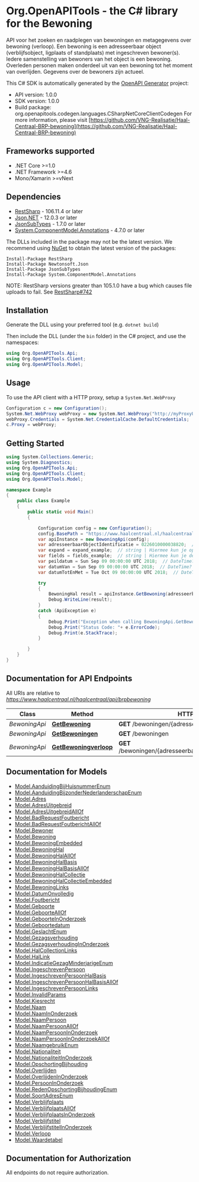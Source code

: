 # Org.OpenAPITools - the C# library for the Bewoning

API voor het zoeken en raadplegen van bewoningen en metagegevens over bewoning (verloop).
Een bewoning is een adresseerbaar object (verblijfsobject, ligplaats of standplaats) met ingeschreven bewoner(s).
Iedere samenstelling van bewoners van het object is een bewoning. Overleden personen maken onderdeel uit van een
bewoning tot het moment van overlijden. Gegevens over de bewoners zijn actueel.


This C# SDK is automatically generated by the [OpenAPI Generator](https://openapi-generator.tech) project:

- API version: 1.0.0
- SDK version: 1.0.0
- Build package: org.openapitools.codegen.languages.CSharpNetCoreClientCodegen
    For more information, please visit [https://github.com/VNG-Realisatie/Haal-Centraal-BRP-bewoning](https://github.com/VNG-Realisatie/Haal-Centraal-BRP-bewoning)

<a name="frameworks-supported"></a>
## Frameworks supported
- .NET Core >=1.0
- .NET Framework >=4.6
- Mono/Xamarin >=vNext

<a name="dependencies"></a>
## Dependencies

- [RestSharp](https://www.nuget.org/packages/RestSharp) - 106.11.4 or later
- [Json.NET](https://www.nuget.org/packages/Newtonsoft.Json/) - 12.0.3 or later
- [JsonSubTypes](https://www.nuget.org/packages/JsonSubTypes/) - 1.7.0 or later
- [System.ComponentModel.Annotations](https://www.nuget.org/packages/System.ComponentModel.Annotations) - 4.7.0 or later

The DLLs included in the package may not be the latest version. We recommend using [NuGet](https://docs.nuget.org/consume/installing-nuget) to obtain the latest version of the packages:
```
Install-Package RestSharp
Install-Package Newtonsoft.Json
Install-Package JsonSubTypes
Install-Package System.ComponentModel.Annotations
```

NOTE: RestSharp versions greater than 105.1.0 have a bug which causes file uploads to fail. See [RestSharp#742](https://github.com/restsharp/RestSharp/issues/742)

<a name="installation"></a>
## Installation
Generate the DLL using your preferred tool (e.g. `dotnet build`)

Then include the DLL (under the `bin` folder) in the C# project, and use the namespaces:
```csharp
using Org.OpenAPITools.Api;
using Org.OpenAPITools.Client;
using Org.OpenAPITools.Model;
```
<a name="usage"></a>
## Usage

To use the API client with a HTTP proxy, setup a `System.Net.WebProxy`
```csharp
Configuration c = new Configuration();
System.Net.WebProxy webProxy = new System.Net.WebProxy("http://myProxyUrl:80/");
webProxy.Credentials = System.Net.CredentialCache.DefaultCredentials;
c.Proxy = webProxy;
```

<a name="getting-started"></a>
## Getting Started

```csharp
using System.Collections.Generic;
using System.Diagnostics;
using Org.OpenAPITools.Api;
using Org.OpenAPITools.Client;
using Org.OpenAPITools.Model;

namespace Example
{
    public class Example
    {
        public static void Main()
        {

            Configuration config = new Configuration();
            config.BasePath = "https://www.haalcentraal.nl/haalcentraal/api/brpbewoning";
            var apiInstance = new BewoningApi(config);
            var adresseerbaarObjectIdentificatie = 0226010000038820;  // string | De unieke identificatie van een verblijfsobject, standplaats of ligplaats. 
            var expand = expand_example;  // string | Hiermee kun je opgeven welke gerelateerde resources meegeleverd moeten worden, en hun inhoud naar behoefte aanpassen. Hele resources of enkele properties geef je in de expand parameter kommagescheiden op. Properties die je wil ontvangen geef je op met de resource-naam gevolgd door de property naam, met daartussen een punt. In de definitie van het antwoord kun je bij _embedded zien welke gerelateerde resources meegeleverd kunnen worden. Zie [functionele specificaties](https://github.com/VNG-Realisatie/Haal-Centraal-common/blob/v1.2.0/features/expand.feature). (optional) 
            var fields = fields_example;  // string | Hiermee kun je de inhoud van de resource naar behoefte aanpassen door een door komma's gescheiden lijst van property namen op te geven. Bij opgave van niet-bestaande properties wordt een 400 Bad Request teruggegeven. Wanneer de fields parameter niet is opgegeven, worden alle properties met een waarde teruggegeven. Zie [functionele specificaties](https://github.com/VNG-Realisatie/Haal-Centraal-common/blob/v1.2.0/features/fields.feature) (optional) 
            var peildatum = Sun Sep 09 00:00:00 UTC 2018;  // DateTime? | De datum waarop de resource wordt opgevraagd. (optional) 
            var datumVan = Sun Sep 09 00:00:00 UTC 2018;  // DateTime? | De begindatum van de periode waarover de resource wordt opgevraagd. (optional) 
            var datumTotEnMet = Tue Oct 09 00:00:00 UTC 2018;  // DateTime? | De einddatum van de periode waarover de resource wordt opgevraagd. (optional) 

            try
            {
                BewoningHal result = apiInstance.GetBewoning(adresseerbaarObjectIdentificatie, expand, fields, peildatum, datumVan, datumTotEnMet);
                Debug.WriteLine(result);
            }
            catch (ApiException e)
            {
                Debug.Print("Exception when calling BewoningApi.GetBewoning: " + e.Message );
                Debug.Print("Status Code: "+ e.ErrorCode);
                Debug.Print(e.StackTrace);
            }

        }
    }
}
```

<a name="documentation-for-api-endpoints"></a>
## Documentation for API Endpoints

All URIs are relative to *https://www.haalcentraal.nl/haalcentraal/api/brpbewoning*

Class | Method | HTTP request | Description
------------ | ------------- | ------------- | -------------
*BewoningApi* | [**GetBewoning**](docs/BewoningApi.md#getbewoning) | **GET** /bewoningen/{adresseerbaarObjectIdentificatie} | 
*BewoningApi* | [**GetBewoningen**](docs/BewoningApi.md#getbewoningen) | **GET** /bewoningen | 
*BewoningApi* | [**GetBewoningverloop**](docs/BewoningApi.md#getbewoningverloop) | **GET** /bewoningen/{adresseerbaarObjectIdentificatie}/verloop | 


<a name="documentation-for-models"></a>
## Documentation for Models

 - [Model.AanduidingBijHuisnummerEnum](docs/AanduidingBijHuisnummerEnum.md)
 - [Model.AanduidingBijzonderNederlanderschapEnum](docs/AanduidingBijzonderNederlanderschapEnum.md)
 - [Model.Adres](docs/Adres.md)
 - [Model.AdresUitgebreid](docs/AdresUitgebreid.md)
 - [Model.AdresUitgebreidAllOf](docs/AdresUitgebreidAllOf.md)
 - [Model.BadRequestFoutbericht](docs/BadRequestFoutbericht.md)
 - [Model.BadRequestFoutberichtAllOf](docs/BadRequestFoutberichtAllOf.md)
 - [Model.Bewoner](docs/Bewoner.md)
 - [Model.Bewoning](docs/Bewoning.md)
 - [Model.BewoningEmbedded](docs/BewoningEmbedded.md)
 - [Model.BewoningHal](docs/BewoningHal.md)
 - [Model.BewoningHalAllOf](docs/BewoningHalAllOf.md)
 - [Model.BewoningHalBasis](docs/BewoningHalBasis.md)
 - [Model.BewoningHalBasisAllOf](docs/BewoningHalBasisAllOf.md)
 - [Model.BewoningHalCollectie](docs/BewoningHalCollectie.md)
 - [Model.BewoningHalCollectieEmbedded](docs/BewoningHalCollectieEmbedded.md)
 - [Model.BewoningLinks](docs/BewoningLinks.md)
 - [Model.DatumOnvolledig](docs/DatumOnvolledig.md)
 - [Model.Foutbericht](docs/Foutbericht.md)
 - [Model.Geboorte](docs/Geboorte.md)
 - [Model.GeboorteAllOf](docs/GeboorteAllOf.md)
 - [Model.GeboorteInOnderzoek](docs/GeboorteInOnderzoek.md)
 - [Model.Geboortedatum](docs/Geboortedatum.md)
 - [Model.GeslachtEnum](docs/GeslachtEnum.md)
 - [Model.Gezagsverhouding](docs/Gezagsverhouding.md)
 - [Model.GezagsverhoudingInOnderzoek](docs/GezagsverhoudingInOnderzoek.md)
 - [Model.HalCollectionLinks](docs/HalCollectionLinks.md)
 - [Model.HalLink](docs/HalLink.md)
 - [Model.IndicatieGezagMinderjarigeEnum](docs/IndicatieGezagMinderjarigeEnum.md)
 - [Model.IngeschrevenPersoon](docs/IngeschrevenPersoon.md)
 - [Model.IngeschrevenPersoonHalBasis](docs/IngeschrevenPersoonHalBasis.md)
 - [Model.IngeschrevenPersoonHalBasisAllOf](docs/IngeschrevenPersoonHalBasisAllOf.md)
 - [Model.IngeschrevenPersoonLinks](docs/IngeschrevenPersoonLinks.md)
 - [Model.InvalidParams](docs/InvalidParams.md)
 - [Model.Kiesrecht](docs/Kiesrecht.md)
 - [Model.Naam](docs/Naam.md)
 - [Model.NaamInOnderzoek](docs/NaamInOnderzoek.md)
 - [Model.NaamPersoon](docs/NaamPersoon.md)
 - [Model.NaamPersoonAllOf](docs/NaamPersoonAllOf.md)
 - [Model.NaamPersoonInOnderzoek](docs/NaamPersoonInOnderzoek.md)
 - [Model.NaamPersoonInOnderzoekAllOf](docs/NaamPersoonInOnderzoekAllOf.md)
 - [Model.NaamgebruikEnum](docs/NaamgebruikEnum.md)
 - [Model.Nationaliteit](docs/Nationaliteit.md)
 - [Model.NationaliteitInOnderzoek](docs/NationaliteitInOnderzoek.md)
 - [Model.OpschortingBijhouding](docs/OpschortingBijhouding.md)
 - [Model.Overlijden](docs/Overlijden.md)
 - [Model.OverlijdenInOnderzoek](docs/OverlijdenInOnderzoek.md)
 - [Model.PersoonInOnderzoek](docs/PersoonInOnderzoek.md)
 - [Model.RedenOpschortingBijhoudingEnum](docs/RedenOpschortingBijhoudingEnum.md)
 - [Model.SoortAdresEnum](docs/SoortAdresEnum.md)
 - [Model.Verblijfplaats](docs/Verblijfplaats.md)
 - [Model.VerblijfplaatsAllOf](docs/VerblijfplaatsAllOf.md)
 - [Model.VerblijfplaatsInOnderzoek](docs/VerblijfplaatsInOnderzoek.md)
 - [Model.Verblijfstitel](docs/Verblijfstitel.md)
 - [Model.VerblijfstitelInOnderzoek](docs/VerblijfstitelInOnderzoek.md)
 - [Model.Verloop](docs/Verloop.md)
 - [Model.Waardetabel](docs/Waardetabel.md)


<a name="documentation-for-authorization"></a>
## Documentation for Authorization

All endpoints do not require authorization.
